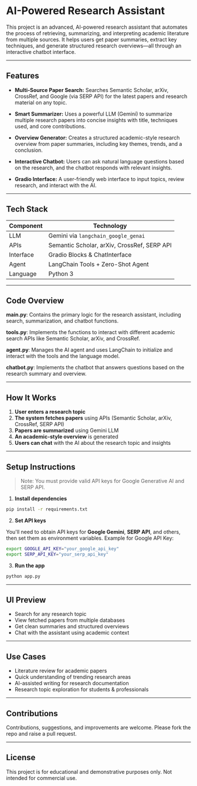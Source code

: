 # AI-Powered Research Assistant

This project is an advanced, AI-powered research assistant that automates the process of retrieving, summarizing, and interpreting academic literature from multiple sources. It helps users get paper summaries, extract key techniques, and generate structured research overviews—all through an interactive chatbot interface.

---

## Features

* **Multi-Source Paper Search:**
  Searches Semantic Scholar, arXiv, CrossRef, and Google (via SERP API) for the latest papers and research material on any topic.

* **Smart Summarizer:**
  Uses a powerful LLM (Gemini) to summarize multiple research papers into concise insights with title, techniques used, and core contributions.

* **Overview Generator:**
  Creates a structured academic-style research overview from paper summaries, including key themes, trends, and a conclusion.

* **Interactive Chatbot:**
  Users can ask natural language questions based on the research, and the chatbot responds with relevant insights.

* **Gradio Interface:**
  A user-friendly web interface to input topics, review research, and interact with the AI.

---

## Tech Stack

| Component | Technology                                  |
| --------- | ------------------------------------------- |
| LLM       | Gemini via `langchain_google_genai`         |
| APIs      | Semantic Scholar, arXiv, CrossRef, SERP API |
| Interface | Gradio Blocks & ChatInterface               |
| Agent     | LangChain Tools + Zero-Shot Agent           |
| Language  | Python 3                                    |

---

## Code Overview

**main.py**: Contains the primary logic for the research assistant, including search, summarization, and chatbot functions.

**tools.py**: Implements the functions to interact with different academic search APIs like Semantic Scholar, arXiv, and CrossRef.

**agent.py**: Manages the AI agent and uses LangChain to initialize and interact with the tools and the language model.

**chatbot.py**: Implements the chatbot that answers questions based on the research summary and overview.

---

## How It Works

1. **User enters a research topic**
2. **The system fetches papers** using APIs (Semantic Scholar, arXiv, CrossRef, SERP API)
3. **Papers are summarized** using Gemini LLM
4. **An academic-style overview** is generated
5. **Users can chat** with the AI about the research topic and insights

---

## Setup Instructions

> Note: You must provide valid API keys for Google Generative AI and SERP API.

1. **Install dependencies**

```bash
pip install -r requirements.txt
```

2. **Set API keys**

You'll need to obtain API keys for **Google Gemini**, **SERP API**, and others, then set them as environment variables.
Example for Google API Key:
```bash
export GOOGLE_API_KEY="your_google_api_key"
export SERP_API_KEY="your_serp_api_key"
```

3. **Run the app**

```bash
python app.py
```

---

## UI Preview

* Search for any research topic
* View fetched papers from multiple databases
* Get clean summaries and structured overviews
* Chat with the assistant using academic context

---

## Use Cases

* Literature review for academic papers
* Quick understanding of trending research areas
* AI-assisted writing for research documentation
* Research topic exploration for students & professionals

---

## Contributions

Contributions, suggestions, and improvements are welcome. Please fork the repo and raise a pull request.

---

## License

This project is for educational and demonstrative purposes only. Not intended for commercial use.
